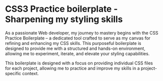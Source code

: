 # CSS3 Practice boilerplate - Sharpening my styling skills

As a passionate Web developer, my journey to mastery begins with the CSS Practice Boilerplate – a dedicated tool crafted to serve as my canvas for refining and enhancing my CSS skills. This purposeful boilerplate is designed to provide me with a structured and hands-on environment, allowing me to experiment, iterate, and elevate your styling capabilities.

This boilerplate is designed with a focus on providing individual CSS files for each project, allowing me to practice and improve my skills in a project-specific context.
